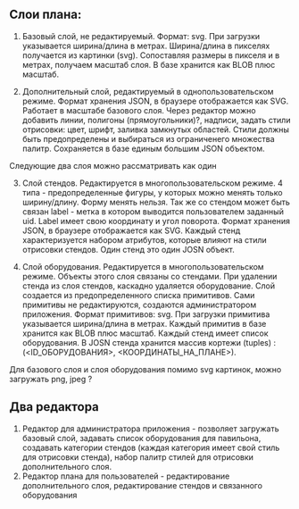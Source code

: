 
## Слои плана:

1. Базовый слой, не редактируемый. Формат: svg. При загрузки указывается ширина/длина в метрах. Ширина/длина в пикселях получается из картинки (svg). Сопоставляя размеры в пикселя и в метрах, получаем масштаб слоя. В базе хранится как BLOB плюс масштаб.

2. Дополнительный слой, редактируемый в однопользовательском режиме. Формат хранения JSON, в браузере отображается как SVG. Работает в масштабе базового слоя. Через редактор можно добавить линии, полигоны (прямоугольники)?, надписи, задать стили отрисовки: цвет, шрифт, заливка замкнутых областей. 
Стили должны быть предопределены и выбираться из ограниченего множества палитр. Сохраняется в базе единым большим JSON объектом.

Следующие два слоя можно рассматривать как один 

3. Слой стендов. Редактируется в многопользовательском режиме. 4 типа - предопределенные фигуры, у которых можно менять только ширину/длину. Форму менять нельзя. Так же со стендом может быть связан label - метка в котором выводится пользователем заданный uid. Label имеет свою координату и угол поворота. Формат хранения JSON, в браузере отображается как SVG. Каждый стенд характеризуется набором атрибутов, которые влияют на стили отрисовки стендов. Один стенд это один JOSN объект.


4. Слой оборудования. Редактируется в многопользовательском режиме. Объекты этого слоя связаны со стендами. При удалении стенда из слоя стендов, каскадно удаляется оборудование. Слой создается из предопределенного списка примитивов. Сами примитивы не редактируются, создаются администратором приложения. Формат примитивов: svg. При загрузки примитива указывается ширина/длина в метрах. Каждый примитив в базе хранится как BLOB плюс масштаб. Каждый стенд имеет список оборудования.  В JOSN стенда хранится массив кортежи (tuples) : (<ID_ОБОРУДОВАНИЯ>, <КООРДИНАТЫ_НА_ПЛАНЕ>).

Для базового слоя и слоя оборудования помимо svg картинок, можно загружать png, jpeg ?

## Два редактора

1. Редактор для администратора приложения - позволяет загружать базовый слой, задавать список оборудования для павильона, создавать категории стендов (каждая категория имеет свой стиль для отрисовки стенда), набор палитр стилей для отрисовки дополнительного слоя.
2. Редактор плана для пользователей - редактирование дополнительного слоя, редактирование стендов и связанного оборудования


